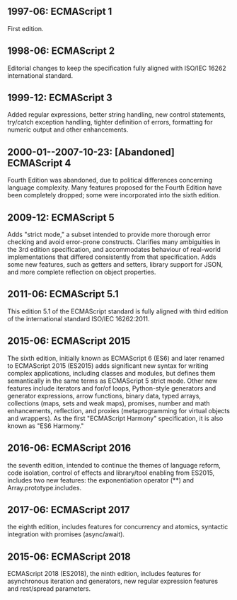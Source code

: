 ## 1997-06: ECMAScript 1

First edition.

## 1998-06: ECMAScript 2

Editorial changes to keep the specification fully aligned with ISO/IEC 16262 international standard.

## 1999-12: ECMAScript 3

Added regular expressions, better string handling, new control statements, try/catch exception handling, tighter definition of errors, formatting for numeric output and other enhancements.

## 2000-01--2007-10-23: [Abandoned] ECMAScript 4

Fourth Edition was abandoned, due to political differences concerning language complexity. Many features proposed for the Fourth Edition have been completely dropped; some were incorporated into the sixth edition.

## 2009-12: ECMAScript 5

Adds "strict mode," a subset intended to provide more thorough error checking and avoid error-prone constructs.
Clarifies many ambiguities in the 3rd edition specification, and accommodates behaviour of real-world implementations that differed consistently from that specification. Adds some new features, such as getters and setters, library support for JSON, and more complete reflection on object properties.

## 2011-06: ECMAScript 5.1

This edition 5.1 of the ECMAScript standard is fully aligned with third edition of the international standard ISO/IEC 16262:2011.


## 2015-06: ECMAScript 2015

The sixth edition, initially known as ECMAScript 6 (ES6) and later renamed to ECMAScript 2015 (ES2015) adds significant new syntax for writing complex applications, including classes and modules, but defines them semantically in the same terms as ECMAScript 5 strict mode. Other new features include iterators and for/of loops, Python-style generators and generator expressions, arrow functions, binary data, typed arrays, collections (maps, sets and weak maps), promises, number and math enhancements, reflection, and proxies (metaprogramming for virtual objects and wrappers). As the first "ECMAScript Harmony" specification, it is also known as "ES6 Harmony."

## 2016-06: ECMAScript 2016

the seventh edition, intended to continue the themes of language reform, code isolation, control of effects and library/tool enabling from ES2015, includes two new features: the exponentiation operator (**) and Array.prototype.includes.

## 2017-06: ECMAScript 2017

the eighth edition, includes features for concurrency and atomics, syntactic integration with promises (async/await).

## 2015-06: ECMAScript 2018

ECMAScript 2018 (ES2018), the ninth edition, includes features for asynchronous iteration and generators, new regular expression features and rest/spread parameters.
